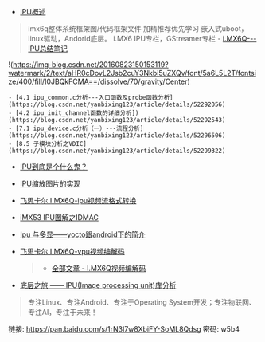

- [IPU概述](https://blog.csdn.net/yanbixing123/article/details/52290933)
> imx6q整体系统框架图/代码框架文件
> 加精推荐优先学习
> 嵌入式uboot，linux驱动，Andorid底层。 i.MX6 IPU专栏，GStreamer专栏
	- [ i.MX6Q---IPU总结笔记 ](https://blog.csdn.net/yanbixing123/article/category/6380610)

!(https://img-blog.csdn.net/20160823150153119?watermark/2/text/aHR0cDovL2Jsb2cuY3Nkbi5uZXQv/font/5a6L5L2T/fontsize/400/fill/I0JBQkFCMA==/dissolve/70/gravity/Center)

	- [4.1 ipu_common.c分析---入口函数及probe函数分析](https://blog.csdn.net/yanbixing123/article/details/52292056)
	- [4.2 ipu_init_channel函数的详细分析])(https://blog.csdn.net/yanbixing123/article/details/52292543)
	- [7.1 ipu_device.c分析（一）---流程分析](https://blog.csdn.net/yanbixing123/article/details/52296506)
	- [8.5 子模块分析之VDIC](https://blog.csdn.net/yanbixing123/article/details/52299322)

- [IPU到底是个什么鬼？](https://blog.csdn.net/woyimibayi/article/details/78422296)

- [IPU缩放图片的实现](https://blog.csdn.net/tong5956/article/details/54926472)
- [飞思卡尔 I.MX6Q-ipu视频流格式转换](https://blog.csdn.net/u012478275/article/details/52353546)
- [iMX53 IPU图解之IDMAC](https://blog.csdn.net/chychc/article/details/7315130)
- [Ipu 与多显——yocto跟android下的简介](https://blog.csdn.net/hbk320/article/details/46975351)




- [飞思卡尔 I.MX6Q-vpu视频编解码](https://blog.csdn.net/u012478275/article/details/51241934)
	> - [全部文章 - I.MX6Q视频编解码 ](https://blog.csdn.net/u012478275/article/category/6200937)


- [底层之旅 —— IPU(Image processing unit)库分析](https://blog.csdn.net/Righthek/article/details/6798397)
> 专注Linux、专注Android、专注于Operating System开发；专注物联网、专注AI，专注于未来！





链接: https://pan.baidu.com/s/1rN3l7w8XbiFY-SoML8Qdsg 密码: w5b4
